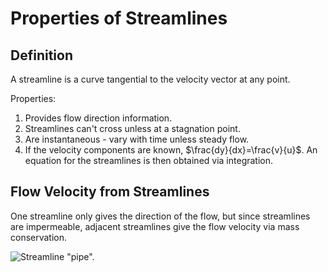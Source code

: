 # Properties of Streamlines

## Definition
A streamline is a curve tangential to the velocity vector at any point.

Properties:
 1. Provides flow direction information.
 2. Streamlines can't cross unless at a stagnation point.
 3. Are instantaneous - vary with time unless steady flow.
 4. If the velocity components are known, $\frac{dy}{dx}=\frac{v}{u}$. An equation for the streamlines is then obtained via integration.

## Flow Velocity from Streamlines
One streamline only gives the direction of the flow, but since streamlines are impermeable, adjacent streamlines give the flow velocity via mass conservation.

![Streamline "pipe".]()
